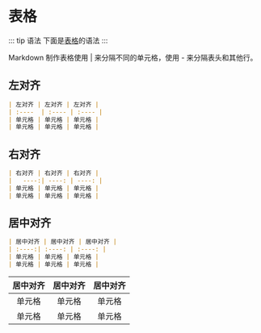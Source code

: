 #  表格

::: tip 语法
下面是[表格]()的语法
:::

Markdown 制作表格使用 | 来分隔不同的单元格，使用 - 来分隔表头和其他行。

## 左对齐
```md
| 左对齐 | 左对齐 | 左对齐 |
| :----  | :---- | :---- |
| 单元格 | 单元格 | 单元格 |
| 单元格 | 单元格 | 单元格 |
```

## 右对齐
```md
| 右对齐 | 右对齐 | 右对齐 |
|   ----:| ----: | ----: |
| 单元格 | 单元格 | 单元格 |
| 单元格 | 单元格 | 单元格 |
```

## 居中对齐
```md
| 居中对齐 | 居中对齐 | 居中对齐 |
| :----:| :----: | :----: |
| 单元格 | 单元格 | 单元格 |
| 单元格 | 单元格 | 单元格 |
```


| 居中对齐 | 居中对齐 | 居中对齐 |
| :----:| :----: | :----: |
| 单元格 | 单元格 | 单元格 |
| 单元格 | 单元格 | 单元格 |
